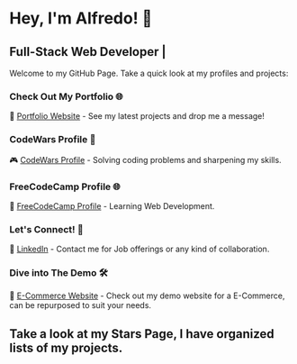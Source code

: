 # Hey, I'm Alfredo! 👋

## Full-Stack Web Developer |

Welcome to my GitHub Page. Take a quick look at my profiles and projects:

### Check Out My Portfolio 🌐
🚀 [Portfolio Website](https://portfolio-website-v2-7909b.firebaseapp.com/) - See my latest projects and drop me a message!

### CodeWars Profile 🧠
🎮 [CodeWars Profile](https://www.codewars.com/users/Alfredo3232) - Solving coding problems and sharpening my skills.

### FreeCodeCamp Profile 🌐

📔 [FreeCodeCamp Profile](https://www.freecodecamp.org/Alfredo3232) - Learning Web Development.

### Let's Connect! 🤝
🔗 [LinkedIn](https://www.linkedin.com/in/alfredor1/) - Contact me for Job offerings or any kind of collaboration.

### Dive into The Demo 🛠️
💼 [E-Commerce Website](https://e-commerce-7sly.onrender.com) - Check out my demo website for a E-Commerce, can be repurposed to suit your needs.

## Take a look at my Stars Page, I have organized lists of my projects. 
